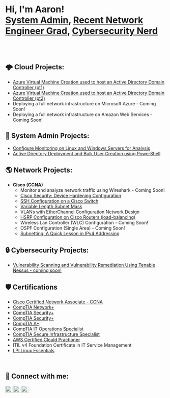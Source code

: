 <h1>Hi, I'm Aaron! <br/><a href="https://github.com/infotechaaron/">System Admin</a>, <a href="https://www.linkedin.com/in/aguild/">Recent Network Engineer Grad</a>, <a href="https://github.com/infotechaaron/">Cybersecurity Nerd</a></h1>
<br>

<br>

<h2>🌩 Cloud Projects:</h2>

  - [Azure Virtual Machine Creation used to host an Active Directory Domain Controller (pt1)](https://github.com/infotechaaron/AzureVirtualMachine_ActiveDirectory/blob/main/AzureVM_and_AD_part1.md)
  - [Azure Virtual Machine Creation used to host an Active Directory Domain Controller (pt2)](https://github.com/infotechaaron/AzureVirtualMachine_ActiveDirectory/blob/main/AzureVM_and_AD_part2.md)
  - Deploying a full network infrastructure on Microsoft Azure - Coming Soon!
  - Deploying a full network infrastructure on Amazon Web Services - Coming Soon!

<h2>💾 System Admin Projects:</h2>

  - [Configure Monitoring on Linux and Windows Servers for Analysis](https://github.com/infotechaaron/Monitoring-Servers-using-Checkmk)
  - [Active Directory Deployment and Bulk User Creation using PowerShell](https://github.com/infotechaaron/ActiveDirectoryLab)


<h2>🌎 Network Projects:</h2>

- <b>Cisco (CCNA)</b>
  - Monitor and analyze network traffic using Wireshark - Coming Soon!
  - [Cisco Security: Device Hardening Configuration](https://github.com/infotechaaron/Computer-Networking-Configurations-and-Labs/blob/main/Cisco-Networking-Projects/Cisco-Security_Device-Hardening-Configuration.md)
  - [SSH Configuration on a Cisco Switch](https://github.com/infotechaaron/Computer-Networking-Configurations-and-Labs/blob/main/Cisco-Networking-Projects/SSH-Configuration-on-a-Cisco-Switch.md)
  - [Variable Length Subnet Mask](https://github.com/infotechaaron/Computer-Networking-Configurations-and-Labs/blob/main/Cisco-Networking-Projects/Variable-Length-Subnet-Mask.md)
  - [VLANs with EtherChannel Configuration Network Design](https://github.com/infotechaaron/Computer-Networking-Configurations-and-Labs/blob/main/Cisco-Networking-Projects/VLANs-with-EtherChannel-Network-Design.md)
  - [HSRP Configuration on Cisco Routers (load-balancing)](https://github.com/infotechaaron/Computer-Networking-Configurations-and-Labs/blob/main/Cisco-Networking-Projects/HSRP-Configuration.md)
  - Wireless Lan Controller (WLC) Configuration - Coming Soon!
  - OSPF Configuration (Single Area) - Coming Soon!
  - [Subnetting: A Quick Lesson in IPv4 Addressing](https://github.com/infotechaaron/Computer-Networking-Configurations-and-Labs/blob/main/Cisco-Networking-Projects/A-Quick-Lesson-in-IP-Addressing-and-Subnetting.md)

<h2>🔒 Cybersecurity Projects:</h2>

  - [Vulnerability Scanning and Vulnerability Remediation Using Tenable Nessus - coming soon!](https://github.com/infotechaaron/Vulnerability-Scanning/)

<h2>🛡 Certifications</h2>

  - <a href="https://www.credly.com/badges/1e033cc6-c86a-4240-8d4c-46891c6e6daa" target="_blank">Cisco Certified Network Associate - CCNA</a>
  - <a href="https://www.credly.com/badges/4d0b469e-0a6c-4141-bafa-8499a67f1fb7" target="_blank">CompTIA Network+</a>
  - <a href="https://www.credly.com/badges/f8c2e526-9262-40db-bb5c-3607ee723d33" target="_blank">CompTIA Security+</a>
  - <a href="https://www.credly.com/badges/f8c2e526-9262-40db-bb5c-3607ee723d33" target="_blank">CompTIA Security+</a>
  - <a href="https://www.credly.com/badges/f4b149cb-6ed0-4118-8840-01aab4c7de7b" target="_blank">CompTIA A+</a>
  - <a href="https://www.credly.com/badges/cc4d2e7a-7b65-4b5f-9735-df76a4bbcdd6" target="_blank">CompTIA IT Operations Specialist</a>
  - <a href="https://www.credly.com/badges/999fe27e-da11-4d6a-97e4-aa5f2a5c610a" target="_blank">CompTIA Secure Infrastructure Specialist</a>
  - <a href="https://www.credly.com/badges/2a28635e-fbcc-4c54-a56d-123971288de7" target="_blank">AWS Certified Clould Practioner</a>
  - ITIL v4 Foundation Certificate in IT Service Management</a>
  - <a href="https://cs.lpi.org/caf/Xamman/certification/verify/LPI000535123/fg59tf2ufb" target="_myFrame">LPI Linux Essentials</a>

<br>

<!--
<h2>📺 Popular YouTube Videos</h2>

- [How to get into Cybersecurity Starting From Zero](https://www.youtube.com/watch?v=a83ASGn_V_s)
- [A Day in the Life of a Cybersecurity Anayst](https://www.youtube.com/watch?v=uHy3oM7NnoU)
- [How to Create a KeyLogger (C#)](https://www.youtube.com/watch?v=N-L9hklSlNk)
- [Ransomware Demonstration (C#)](https://www.youtube.com/watch?v=OfvdQeh79s0)
- [Is WGU Legit?](https://www.youtube.com/watch?v=E2MwRWxDBkA)
--!>

<h2>📢 Connect with me:</h2>

<p dir="auto"><a href="#" rel="nofollow"><img align="left" alt="infotechaaron | YouTube" width="22px" src="https://camo.githubusercontent.com/07b99ba0a719dd3b7423e3d0e08fa8a89c70d82b1821fb77e8bf1b149148788f/68747470733a2f2f63646e2e6a7364656c6976722e6e65742f6e706d2f73696d706c652d69636f6e734076332f69636f6e732f796f75747562652e737667" data-canonical-src="https://cdn.jsdelivr.net/npm/simple-icons@v3/icons/youtube.svg" style="max-width: 100%;"></a>
<a href="https://linkedin.com/in/aguild" rel="nofollow"><img align="left" alt="aguild | LinkedIn" width="22px" src="https://camo.githubusercontent.com/66ddc0c3999080e866e531e40a816db84150a1d75788a686102b0e66c8b4ecfb/68747470733a2f2f63646e2e6a7364656c6976722e6e65742f6e706d2f73696d706c652d69636f6e734076332f69636f6e732f6c696e6b6564696e2e737667" data-canonical-src="https://cdn.jsdelivr.net/npm/simple-icons@v3/icons/linkedin.svg" style="max-width: 100%;">
<a href="mailto:aguild1@outlook.com" rel="nofollow"><img align="left" alt="aguild | Email Me" width="22px" src="https://github.com/user-attachments/assets/56fb5e10-a439-42e0-b3b6-e318b8e08369" data-canonical-src="https://cdn-icons-png.flaticon.com/128/646/646135.png" style="max-width: 100%;"></a></p>


<!--
**** is a ✨ _special_ ✨ repository because its `README.md` (this file) appears on your GitHub profile.

Here are some ideas to get you started:

- 🔭 I’m currently working on ...
- 🌱 I’m currently learning ...
- 👯 I’m looking to collaborate on ...
- 🤔 I’m looking for help with ...
- 💬 Ask me about ...
- 📫 How to reach me: ...
- 😄 Pronouns: ...
- ⚡ Fun fact: ...
-->

